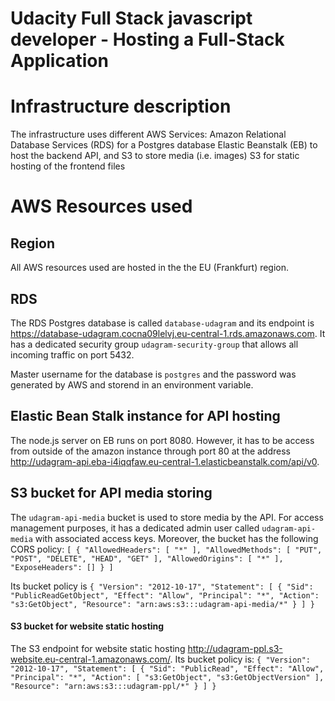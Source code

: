 # Udacity Full Stack javascript developer - Hosting a Full-Stack Application

# Infrastructure description

The infrastructure uses different AWS Services:
    Amazon Relational Database Services (RDS) for a Postgres database
    Elastic Beanstalk (EB) to host the backend API, and S3 to store media (i.e. images)
    S3 for static hosting of the frontend files

# AWS Resources used

## Region

All AWS resources used are hosted in the the EU (Frankfurt) region.

## RDS

The RDS Postgres database is called `database-udagram` and its endpoint is https://database-udagram.cocna09lelvj.eu-central-1.rds.amazonaws.com.
It has a dedicated security group `udagram-security-group` that allows all incoming traffic on port 5432.

Master username for the database is `postgres` and the password was generated by AWS and storend in an environment variable.

## Elastic Bean Stalk instance for API hosting

The node.js server on EB runs on port 8080. However, it has to be access from outside of the amazon instance through port 80 at the address http://udagram-api.eba-i4iqqfaw.eu-central-1.elasticbeanstalk.com/api/v0.

## S3 bucket for API media storing

The `udagram-api-media` bucket is used to store media by the API. For access management purposes, it has a dedicated admin user called `udagram-api-media` with associated access keys. Moreover, the bucket has the following CORS policy:
`
[
    {
        "AllowedHeaders": [
            "*"
        ],
        "AllowedMethods": [
            "PUT",
            "POST",
            "DELETE",
            "HEAD",
            "GET"
        ],
        "AllowedOrigins": [
            "*"
        ],
        "ExposeHeaders": []
    }
]
`

Its bucket policy is
`
{
    "Version": "2012-10-17",
    "Statement": [
        {
            "Sid": "PublicReadGetObject",
            "Effect": "Allow",
            "Principal": "*",
            "Action": "s3:GetObject",
            "Resource": "arn:aws:s3:::udagram-api-media/*"
        }
    ]
}
`

#### S3 bucket for website static hosting

The S3 endpoint for website static hosting http://udagram-ppl.s3-website.eu-central-1.amazonaws.com/. Its bucket policy is:
`
{
    "Version": "2012-10-17",
    "Statement": [
        {
            "Sid": "PublicRead",
            "Effect": "Allow",
            "Principal": "*",
            "Action": [
                "s3:GetObject",
                "s3:GetObjectVersion"
            ],
            "Resource": "arn:aws:s3:::udagram-ppl/*"
        }
    ]
}
`